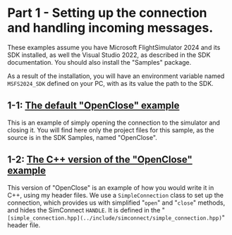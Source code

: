 # Part 1 - Setting up the connection and handling incoming messages.

These examples assume you have Microsoft FlightSimulator 2024 and its SDK installed, as well the Visual Studio 2022, as described in the SDK documentation. You should also install the "Samples" package.

As a result of the installation, you will have an environment variable named `MSFS2024_SDK` defined on your PC, with as its value the path to the SDK.

## 1-1: [The default "OpenClose" example](<./1-1 OpenClose in C/>)

This is an example of simply opening the connection to the simulator and closing it. You will find here only the project files for this sample, as the source is in the SDK Samples, named "OpenClose".

## 1-2: [The C++ version of the "OpenClose" example](<./1-2 OpenClose in C++/>)

This version of "OpenClose" is an example of how you would write it in C++, using my header files. We use a `SimpleConnection` class to set up the connection, which provides us with simplified "`open`" and "`close`" methods, and hides the SimConnect `HANDLE`. It is defined in the "`[simple_connection.hpp](../include/simconnect/simple_connection.hpp)`" header file.
